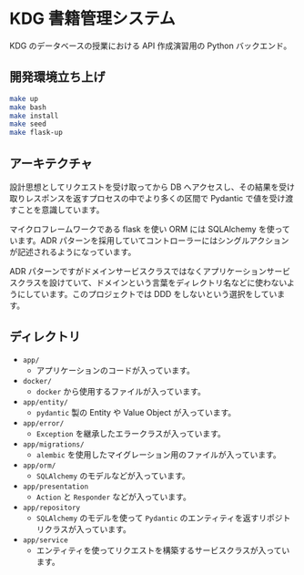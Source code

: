 # KDG 書籍管理システム

KDG のデータベースの授業における API 作成演習用の Python バックエンド。

## 開発環境立ち上げ

```bash
make up
make bash
make install
make seed
make flask-up
```

## アーキテクチャ

設計思想としてリクエストを受け取ってから DB へアクセスし、その結果を受け取りレスポンスを返すプロセスの中でより多くの区間で Pydantic で値を受け渡すことを意識しています。

マイクロフレームワークである flask を使い ORM には SQLAlchemy を使っています。ADR パターンを採用していてコントローラーにはシングルアクションが記述されるようになっています。

ADR パターンですがドメインサービスクラスではなくアプリケーションサービスクラスを設けていて、ドメインという言葉をディレクトリ名などに使わないようにしています。このプロジェクトでは DDD をしないという選択をしています。

## ディレクトリ

* `app/`
  * アプリケーションのコードが入っています。
* `docker/`
  * `docker` から使用するファイルが入っています。
* `app/entity/`
  * `pydantic` 製の Entity や Value Object が入っています。
* `app/error/`
  * `Exception` を継承したエラークラスが入っています。
* `app/migrations/`
  * `alembic` を使用したマイグレーション用のファイルが入っています。
* `app/orm/`
  * `SQLAlchemy` のモデルなどが入っています。
* `app/presentation`
  * `Action` と `Responder` などが入っています。
* `app/repository`
  * `SQLAlchemy` のモデルを使って `Pydantic` のエンティティを返すリポジトリクラスが入っています。
* `app/service`
  * エンティティを使ってリクエストを構築するサービスクラスが入っています。

